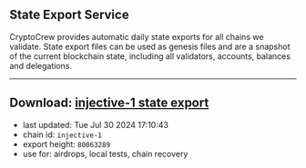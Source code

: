 ## State Export Service
CryptoCrew provides automatic daily state exports for all chains we validate. State export files can be used as genesis files and are a snapshot of the current blockchain state, including all validators, accounts, balances and delegations.

---
**Download: [injective-1 state export](https://dl-eu2.ccvalidators.com/SERVICE/injective/injective-1_export_80063289.json)**
---

- last updated: Tue Jul 30 2024 17:10:43
- chain id: `injective-1`
- export height: `80063289`
- use for: airdrops, local tests, chain recovery
